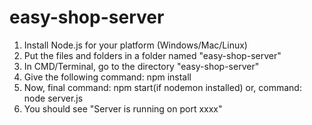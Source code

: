# easy-shop-server
1. Install Node.js for your platform (Windows/Mac/Linux)
2. Put the files and folders in a folder named "easy-shop-server"
3. In CMD/Terminal, go to the directory "easy-shop-server"
4. Give the following command: npm install
5. Now, final command: npm start(if nodemon installed)
    or, command: node server.js
6. You should see "Server is running on port xxxx"

